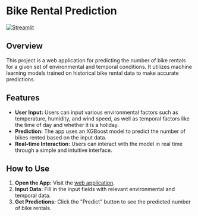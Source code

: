 # Bike Rental Prediction

[![Streamlit](https://static.streamlit.io/badges/streamlit_badge_black_white.svg)](https://bike-rental-prediction.streamlit.app/)

## Overview

This project is a web application for predicting the number of bike rentals for a given set of environmental and temporal conditions. It utilizes machine learning models trained on historical bike rental data to make accurate predictions.

## Features

- **User Input:** Users can input various environmental factors such as temperature, humidity, and wind speed, as well as temporal factors like the time of day and whether it is a holiday.
- **Prediction:** The app uses an XGBoost model to predict the number of bikes rented based on the input data.
- **Real-time Interaction:** Users can interact with the model in real time through a simple and intuitive interface.

## How to Use

1. **Open the App:** Visit the [web application](https://bike-rental-prediction.streamlit.app/).
2. **Input Data:** Fill in the input fields with relevant environmental and temporal data.
3. **Get Predictions:** Click the "Predict" button to see the predicted number of bike rentals.